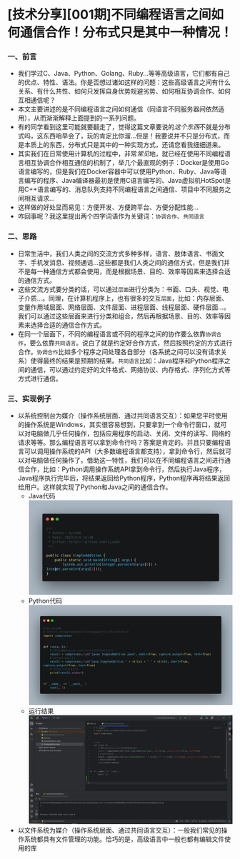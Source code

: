 # [技术分享][001期]不同编程语言之间如何通信合作！分布式只是其中一种情况！
### 一、前言
- 我们学过C、Java、Python、Golang、Ruby...等等高级语言，它们都有自己的优点、特性、语法。你是否想过诸如这样的问题：这些高级语言之间有什么关系、有什么共性、如何只发挥自身优势规避劣势、如何相互协调合作、如何互相通信呢？
- 本文主要讲述的是不同编程语言之间如何通信（同语言不同服务器间依然适用），从而渐渐解释上面提到的一系列问题。
- 有的同学看到这里可能就要翻走了，觉得这篇文章要说的*这个东西*不就是分布式吗，这东西咱早会了，玩的肯定比你溜...但是！我要说并不只是分布式，而是本质上的东西，分布式只是其中的一种实现方式，还请您看我细细道来。
- 其实我们在日常使用计算机的过程中，非常*常见*地，就已经在使用不同编程语言相互协调合作相互通信的机制了，举几个最直观的例子：Docker是使用Go语言编写的，但是我们在Docker容器中可以使用Python、Ruby、Java等语言编写的程序、Java编译器最初是使用C语言编写的、Java虚拟机HotSpot是用C++语言编写的、消息队列支持不同编程语言之间通信、项目中不同服务之间相互请求...
- 这样做的好处显而易见：方便开发、方便跨平台、方便分配性能...
- 咋回事呢？我这里提出两个四字词语作为关键词：`协调合作`、`共同语言`

### 二、思路
- 日常生活中，我们人类之间的交流方式多种多样，语言、肢体语言、书面文字、手机发消息、视频通话...这些都是我们人类之间的通信方式，但是我们并不是每一种通信方式都会使用，而是根据场景、目的、效率等因素来选择合适的通信方式。
- 这些交流方式要分类的话，可以通过`层面`进行分类为：书面、口头、视觉、电子介质...。同理，在计算机程序上，也有很多的交互`层面`，比如：内存层面、变量作用域层面、网络层面、文件层面、进程层面、线程层面、硬件层面...。我们可以通过这些层面来进行分类和组合，然后再根据场景、目的、效率等因素来选择合适的通信合作方式。
- 在同一个层面下，不同的编程语言或不同的程序之间的协作要么依靠`协调合作`，要么依靠`共同语言`。说白了就是约定好合作方式，然后按照约定的方式进行合作。`协调合作`比如多个程序之间处理各自部分（各系统之间可以没有请求关系）使得最终的结果是预期的结果。`共同语言`比如：Java程序和Python程序之间的通信，可以通过约定好的文件格式、网络协议、内存格式、序列化方式等方式进行通信。

### 三、实现例子
- 以系统控制台为媒介（操作系统层面、通过共同语言交互）：如果您平时使用的操作系统是Windows，其实很容易想到，只要拿到一个命令行窗口，就可以对电脑做几乎任何操作，包括应用程序的启动、关闭、文件的读写、网络的请求等等。那么编程语言可以拿到命令行吗？答案是肯定的。并且只要编程语言可以调用操作系统的API（大多数编程语言都支持），拿到命令行，然后就可以对电脑做任何操作了。借助这一特性，我们可以在不同编程语言之间进行通信合作，比如：Python调用操作系统API拿到命令行，然后执行Java程序，Java程序执行完毕后，将结果返回给Python程序，Python程序再将结果返回给用户。这样就实现了Python和Java之间的通信合作。
    - Java代码
        ![Alt text](2.png)
    - Python代码
        ![Alt text](3.png)
    - 运行结果
        ![Alt text](4.png)
- 以文件系统为媒介（操作系统层面、通过共同语言交互）：一般我们常见的操作系统都具有文件管理的功能。恰巧的是，高级语言中一般也都有编辑文件使用的库